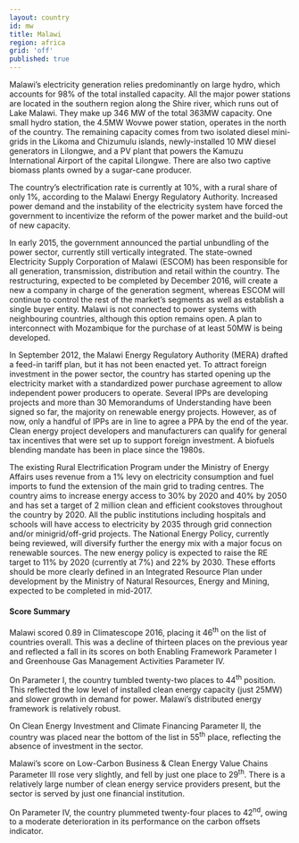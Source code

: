 ```yaml
---
layout: country
id: mw
title: Malawi
region: africa
grid: 'off'
published: true
---
```


Malawi’s electricity generation relies predominantly on large hydro, which accounts for 98% of the total installed capacity. All the major power stations are located in the southern region along the Shire river, which runs out of Lake Malawi. They make up 346 MW of the total 363MW capacity. One small hydro station, the 4.5MW Wovwe power station, operates in the north of the country. The remaining capacity comes from two isolated diesel mini-grids in the Likoma and Chizumulu islands, newly-installed 10 MW diesel generators in Lilongwe, and a PV plant that powers the Kamuzu International Airport of the capital Lilongwe. There are also two captive biomass plants owned by a sugar-cane producer.

The country’s electrification rate is currently at 10%, with a rural share of only 1%, according to the Malawi Energy Regulatory Authority. Increased power demand and the instability of the electricity system have forced the government to incentivize the reform of the power market and the build-out of new capacity. 

In early 2015, the government announced the partial unbundling of the power sector, currently still vertically integrated. The state-owned Electricity Supply Corporation of Malawi (ESCOM) has been responsible for all generation, transmission, distribution and retail within the country. The restructuring, expected to be completed by December 2016, will create a new a company in charge of the generation segment, whereas ESCOM will continue to control the rest of the market’s segments as well as establish a single buyer entity. Malawi is not connected to power systems with neighbouring countries, although this option remains open. A plan to interconnect with Mozambique for the purchase of at least 50MW is being developed.

In September 2012, the Malawi Energy Regulatory Authority (MERA) drafted a feed-in tariff plan, but it has not been enacted yet.
To attract foreign investment in the power sector, the country has started opening up the electricity market with a standardized power purchase agreement to allow independent power producers to operate. Several IPPs are developing projects and more than 30 Memorandums of Understanding have been signed so far, the majority on renewable energy projects. However, as of now, only a handful of IPPs are in line to agree a PPA by the end of the year.
Clean energy project developers and manufacturers can qualify for general tax incentives that were set up to support foreign investment. A biofuels blending mandate has been in place since the 1980s.

The existing Rural Electrification Program under the Ministry of Energy Affairs uses revenue from a 1% levy on electricity consumption and fuel imports to fund the extension of the main grid to trading centres. The country aims to increase energy access to 30% by 2020 and 40% by 2050 and has set a target of 2 million clean and efficient cookstoves throughout the country by 2020. All the public institutions including hospitals and schools will have access to electricity by 2035 through grid connection and/or minigrid/off-grid projects.
The National Energy Policy, currently being reviewed, will diversify further the energy mix with a major focus on renewable sources. The new energy policy is expected to raise the RE target to 11% by 2020 (currently at 7%) and 22% by 2030. These efforts should be more clearly defined in an Integrated Resource Plan under development by the Ministry of Natural Resources, Energy and Mining, expected to be completed in mid-2017.

#### Score Summary

Malawi scored 0.89 in Climatescope 2016, placing it 46<sup>th</sup> on the list of countries overall. This was a decline of thirteen places on the previous year and reflected a fall in its scores on both Enabling Framework Parameter I and Greenhouse Gas Management Activities Parameter IV.

On Parameter I, the country tumbled twenty-two places to 44<sup>th</sup> position. This reflected the low level of installed clean energy capacity (just 25MW) and slower growth in demand for power. Malawi’s distributed energy framework is relatively robust.

On Clean Energy Investment and Climate Financing Parameter II, the country was placed near the bottom of the list in 55<sup>th</sup> place, reflecting the absence of investment in the sector. 

Malawi’s score on Low-Carbon Business & Clean Energy Value Chains Parameter III rose very slightly, and fell by just one place to 29<sup>th</sup>. There is a relatively large number of clean energy service providers present, but the sector is served by just one financial institution.

On Parameter IV, the country plummeted twenty-four places to 42<sup>nd</sup>, owing to a moderate deterioration in its performance on the carbon offsets indicator.
